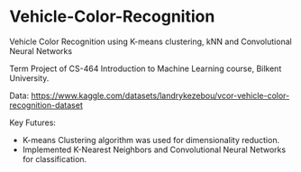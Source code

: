 # Vehicle-Color-Recognition
Vehicle Color Recognition using K-means clustering, kNN and Convolutional Neural Networks


Term Project of CS-464 Introduction to Machine Learning course, Bilkent University.




Data:
https://www.kaggle.com/datasets/landrykezebou/vcor-vehicle-color-recognition-dataset

Key Futures:

- K-means Clustering algorithm was used for dimensionality reduction.
- Implemented K-Nearest Neighbors and Convolutional Neural Networks for classification.
